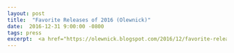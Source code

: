```yaml
---
layout: post
title:  "Favorite Releases of 2016 (Olewnick)"
date:  2016-12-31 9:00:00 -0800
tags: press
excerpt:  <a href="https://olewnick.blogspot.com/2016/12/favorite-releases-of-2016-allowing-that.html" target="_blank">→</a>
---
```

